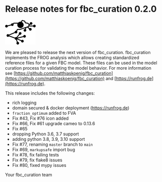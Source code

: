 # Release notes for fbc_curation 0.2.0

![fbc_curation](https://raw.githubusercontent.com/matthiaskoenig/fbc_curation/develop/docs/images/icon/frog_icon_mirror-100x80-300dpi.png)

We are pleased to release the next version of fbc_curation. 
fbc_curation implements the FROG analysis which allows creating standardized reference 
files for a given FBC model. These files can be used in the model curation process 
for validating the model behavior.
For more information see [https://github.com/matthiaskoenig/fbc_curation](https://github.com/matthiaskoenig/fbc_curation)
and [https://runfrog.de](https://runfrog.de).

This release includes the following changes:

* rich logging
* domain secured & docker deployment (https://runfrog.de)
* `fraction_optimum` added to FVA
* Fix #43, Fix #76 icon added
* Fix #66, Fix #61 upgrade cameo to 0.13.6
* Fix #65
* dropping Python 3.6, 3.7 support
* adding python 3.8, 3.9, 3.10 support
* Fix #77, renaming `master` branch to `main`
* Fix #69, `markupsafe` import bug
* Fix #78, fix failing tests
* Fix #79, fix flake8 issues
* Fix #80, fixed mypy issues

Your fbc_curation team
